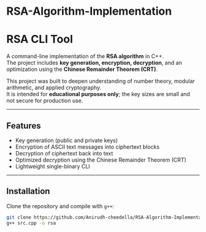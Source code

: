 # RSA-Algorithm-Implementation
# RSA CLI Tool 

A command-line implementation of the **RSA algorithm** in C++.  
The project includes **key generation, encryption, decryption**, and an optimization using the **Chinese Remainder Theorem (CRT)**.  

This project was built to deepen understanding of number theory, modular arithmetic, and applied cryptography.  
It is intended for **educational purposes only**; the key sizes are small and not secure for production use.  

---

## Features
- Key generation (public and private keys)  
- Encryption of ASCII text messages into ciphertext blocks  
- Decryption of ciphertext back into text  
- Optimized decryption using the Chinese Remainder Theorem (CRT)  
- Lightweight single-binary CLI  

---

## Installation

Clone the repository and compile with `g++`:

```bash
git clone https://github.com/Anirudh-cheedella/RSA-Algorithm-Implementation
g++ src.cpp -o rsa
